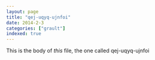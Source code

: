 ```yaml
---
layout: page
title: "qej-uqyq-ujnfoi"
date: 2014-2-3
categories: ["grault"]
indexed: true
---
```

This is the body of _this_ file, the one called qej-uqyq-ujnfoi
